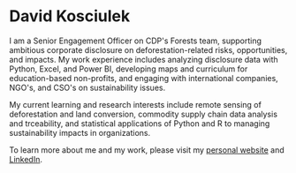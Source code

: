 # David Kosciulek

I am a Senior Engagement Officer on CDP's Forests team, supporting ambitious corporate disclosure on deforestation-related risks, opportunities, and impacts. My work experience includes analyzing disclosure data with Python, Excel, and Power BI, developing maps and curriculum for education-based non-profits, and engaging with international companies, NGO's, and CSO's on sustainability issues.

My current learning and research interests include remote sensing of deforestation and land conversion, commodity supply chain data analysis and trceability, and statistical applications of Python and R to managing sustainability impacts in organizations.

To learn more about me and my work, please visit my [personal website](https://davkosc.github.io) and [LinkedIn](https://www.linkedin.com/in/davkosc).
